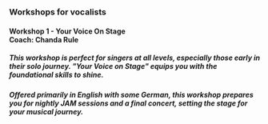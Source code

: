 ### Workshops for vocalists
#### Workshop 1 - Your Voice On Stage<br>Coach: Chanda Rule
##### This workshop is perfect for singers at all levels, especially those early in their solo journey. "Your Voice on Stage" equips you with the foundational skills to shine.
##### Offered primarily in English with some German, this workshop prepares you for nightly JAM sessions and a final concert, setting the stage for your musical journey.

